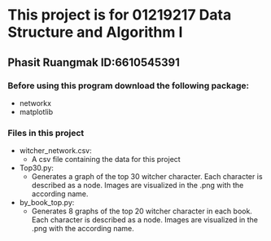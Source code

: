 # This project is for 01219217 Data Structure and Algorithm I
## Phasit Ruangmak ID:6610545391
### Before using this program download the following package:
 - networkx
 - matplotlib

### Files in this project
- witcher_network.csv:
    - A csv file containing the data for this project
- Top30.py: 
    - Generates a graph of the top 30 witcher character. 
      Each character is described as a node. Images are visualized in the .png with the according name.
- by_book_top.py: 
    - Generates 8 graphs of the top 20 witcher character in each book. 
      Each character is described as a node. Images are visualized in the .png with the according name.

